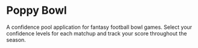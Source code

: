 # Poppy Bowl

A confidence pool application for fantasy football bowl games. Select your confidence levels for each matchup and track your score throughout the season.
